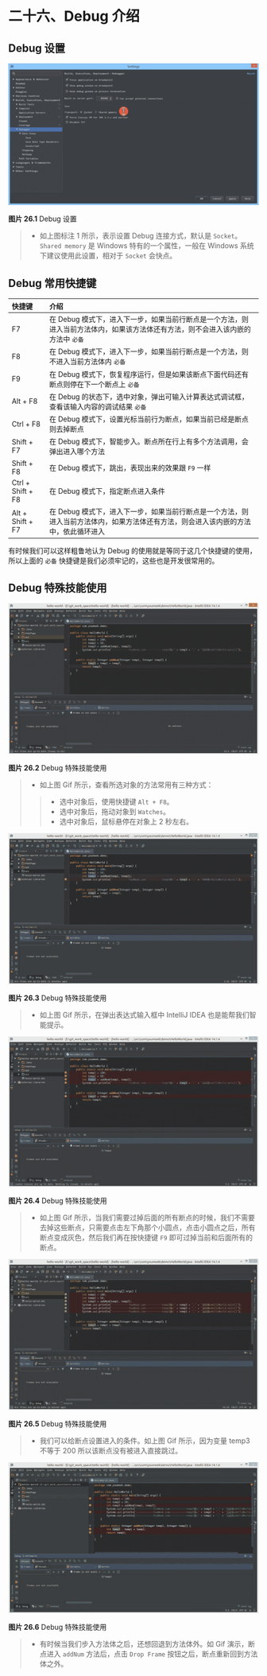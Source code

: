 # 二十六、Debug 介绍

## Debug 设置

![Debug 设置](img/xxiii-a-debug-settings-1.jpg)

**图片 26.1** Debug 设置

> *   如上图标注 1 所示，表示设置 Debug 连接方式，默认是 `Socket`。`Shared memory` 是 Windows 特有的一个属性，一般在 Windows 系统下建议使用此设置，相对于 `Socket` 会快点。

## Debug 常用快捷键

| 快捷键 | 介绍 |
| :-- | :-- |
| F7 | 在 Debug 模式下，进入下一步，如果当前行断点是一个方法，则进入当前方法体内，如果该方法体还有方法，则不会进入该内嵌的方法中 `必备` |
| F8 | 在 Debug 模式下，进入下一步，如果当前行断点是一个方法，则不进入当前方法体内 `必备` |
| F9 | 在 Debug 模式下，恢复程序运行，但是如果该断点下面代码还有断点则停在下一个断点上 `必备` |
| Alt + F8 | 在 Debug 的状态下，选中对象，弹出可输入计算表达式调试框，查看该输入内容的调试结果 `必备` |
| Ctrl + F8 | 在 Debug 模式下，设置光标当前行为断点，如果当前已经是断点则去掉断点 |
| Shift + F7 | 在 Debug 模式下，智能步入。断点所在行上有多个方法调用，会弹出进入哪个方法 |
| Shift + F8 | 在 Debug 模式下，跳出，表现出来的效果跟 `F9` 一样 |
| Ctrl + Shift + F8 | 在 Debug 模式下，指定断点进入条件 |
| Alt + Shift + F7 | 在 Debug 模式下，进入下一步，如果当前行断点是一个方法，则进入当前方法体内，如果方法体还有方法，则会进入该内嵌的方法中，依此循环进入 |

有时候我们可以这样粗鲁地认为 Debug 的使用就是等同于这几个快捷键的使用，所以上面的 `必备` 快捷键是我们必须牢记的，这些也是开发很常用的。

## Debug 特殊技能使用

![Debug 特殊技能使用](img/xxiii-b-debug-use-1.gif)

**图片 26.2** Debug 特殊技能使用

> *   如上图 Gif 所示，查看所选对象的方法常用有三种方式：
> 
> > *   选中对象后，使用快捷键 `Alt + F8`。
> > *   选中对象后，拖动对象到 `Watches`。
> > *   选中对象后，鼠标悬停在对象上 2 秒左右。

![Debug 特殊技能使用](img/xxiii-b-debug-use-2.gif)

**图片 26.3** Debug 特殊技能使用

> *   如上图 Gif 所示，在弹出表达式输入框中 IntelliJ IDEA 也是能帮我们智能提示。

![Debug 特殊技能使用](img/xxiii-b-debug-use-3.gif)

**图片 26.4** Debug 特殊技能使用

> *   如上图 Gif 所示，当我们需要过掉后面的所有断点的时候，我们不需要去掉这些断点，只需要点击左下角那个小圆点，点击小圆点之后，所有断点变成灰色，然后我们再在按快捷键 `F9` 即可过掉当前和后面所有的断点。

![Debug 特殊技能使用](img/xxiii-b-debug-use-4.gif)

**图片 26.5** Debug 特殊技能使用

> *   我们可以给断点设置进入的条件。如上图 Gif 所示，因为变量 temp3 不等于 200 所以该断点没有被进入直接跳过。

![Debug 特殊技能使用](img/xxiii-b-debug-use-5.gif)

**图片 26.6** Debug 特殊技能使用

> *   有时候当我们步入方法体之后，还想回退到方法体外。如 Gif 演示，断点进入 `addNum` 方法后，点击 `Drop Frame` 按钮之后，断点重新回到方法体之外。